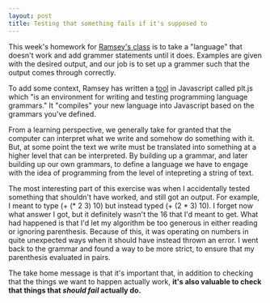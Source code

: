 ```yaml
---
layout: post
title: Testing that something fails if it's supposed to
---
```


This week's homework for [Ramsey's class](http://radicalcomputerscience.tumblr.com/) is to take a "language" that doesn't work and add grammer statements until it does. Examples are given with the desired output, and our job is to set up a grammer such that the output comes through correctly. 

To add some context, Ramsey has written a [tool](https://github.com/nasser/pltjs) in Javascript called plt.js which "is an environment for writing and testing programming language grammars." It "compiles" your new language into Javascript based on the grammars you've defined.

From a learning perspective, we generally take for granted that the computer can interpret what we write and somehow do something with it. But, at some point the text we write must be translated into something at a higher level that can be interpreted. By building up a grammar, and later building up our own grammars, to define a language we have to engage with the idea of programming from the level of intepreting a string of text. 

The most interesting part of this exercise was when I accidentally tested something that shouldn't have worked, and still got an output. For example, I meant to type (+ (* 2 3) 10) but instead typed (+ (2 * 3) 10). I forget now what answer I got, but it definitely wasn't the 16 that I'd meant to get. What had happened is that I'd let my algorithm be too generous in either reading or ignoring parenthesis. Because of this, it was operating on numbers in quite unexpected ways when it should have instead thrown an error. I went back to the grammar and found a way to be more strict, to ensure that my parenthesis evaluated in pairs. 

The take home message is that it's important that, in addition to checking that the things we want to happen actually work, **it's also valuable to check that things that *should fail* actually do.** 

